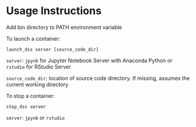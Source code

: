 # Usage Instructions

Add bin directory to PATH environment variable

To launch a container:
```
launch_dss server [source_code_dir]
```
`server`: `jpynb` for Jupyter Notebook Server with Anaconda Python or `rstudio` for RStudio Server

`source_code_dir`: location of source code directory.  If missing, assumes the current working directory


To stop a container:
```
stop_dss server
```
`server`: `jpynb` or `rstudio`
